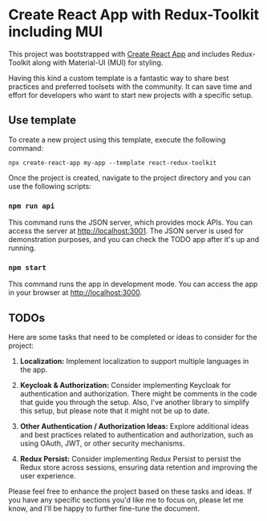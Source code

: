 # Create React App with Redux-Toolkit including MUI

This project was bootstrapped with [Create React App](https://github.com/facebook/create-react-app) and includes Redux-Toolkit along with Material-UI (MUI) for styling.

Having this kind a custom template is a fantastic way to share best practices and preferred toolsets with the community. 
It can save time and effort for developers who want to start new projects with a specific setup.

## Use template

To create a new project using this template, execute the following command:

```
npx create-react-app my-app --template react-redux-toolkit

```

Once the project is created, navigate to the project directory and you can use the following scripts:

### `npm run api`

This command runs the JSON server, which provides mock APIs. You can access the server at [http://localhost:3001](http://localhost:3001). The JSON server is used for demonstration purposes, and you can check the TODO app after it's up and running.

### `npm start`

This command runs the app in development mode. You can access the app in your browser at [http://localhost:3000](http://localhost:3000).

## TODOs

Here are some tasks that need to be completed or ideas to consider for the project:

1) **Localization:** Implement localization to support multiple languages in the app.

2) **Keycloak & Authorization:** Consider implementing Keycloak for authentication and authorization. There might be comments in the code that guide you through the setup. Also, I've another library to simplify this setup, but please note that it might not be up to date.

3) **Other Authentication / Authorization Ideas:** Explore additional ideas and best practices related to authentication and authorization, such as using OAuth, JWT, or other security mechanisms.

4) **Redux Persist:** Consider implementing Redux Persist to persist the Redux store across sessions, ensuring data retention and improving the user experience.

Please feel free to enhance the project based on these tasks and ideas. If you have any specific sections you'd like me to focus on, please let me know, and I'll be happy to further fine-tune the document.
